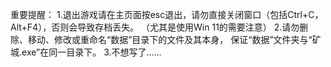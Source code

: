 重要提醒：
1.退出游戏请在主页面按esc退出，请勿直接关闭窗口（包括Ctrl+C，Alt+F4），否则会导致存档丢失。
   （尤其是使用Win 11的需要注意）
2.请勿删除、移动、修改或重命名“数据”目录下的文件及其本身，
   保证“数据”文件夹与“矿城.exe”在同一目录下。
3.不想写了……